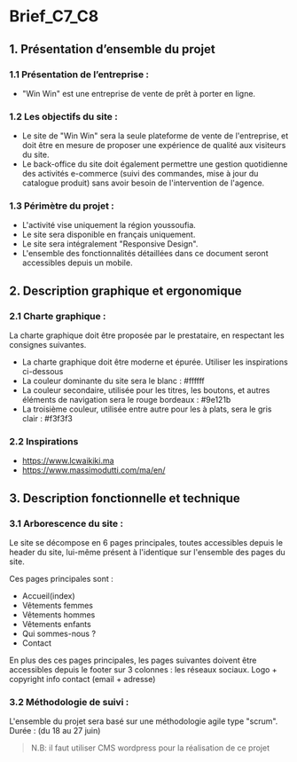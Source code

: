 # Brief_C7_C8

## 1. Présentation d’ensemble du projet 

### 1.1 Présentation de l’entreprise : 
- "Win Win" est une entreprise de vente de prêt à porter en ligne.

### 1.2 Les objectifs du site : 
- Le site de "Win Win" sera la seule plateforme de vente de l'entreprise, et doit être en mesure de proposer une expérience de qualité aux visiteurs du site. 
- Le back-office du site doit également permettre une gestion quotidienne des activités e-commerce (suivi des commandes, mise à jour du catalogue produit) sans avoir besoin de l'intervention de l'agence. 

### 1.3 Périmètre du projet : 
- L'activité vise uniquement la région youssoufia. 
- Le site sera disponible en français uniquement. 
- Le site sera intégralement "Responsive Design". 
- L'ensemble des fonctionnalités détaillées dans ce document seront accessibles depuis un mobile.

## 2. Description graphique et ergonomique

### 2.1 Charte graphique : 
La charte graphique doit être proposée par le prestataire, en respectant les consignes suivantes.
- La charte graphique doit être moderne et épurée. Utiliser les inspirations ci-dessous 
- La couleur dominante du site sera le blanc : #ffffff 
- La couleur secondaire, utilisée pour les titres, les boutons, et autres éléments de navigation sera le rouge bordeaux : #9e121b 
- La troisième couleur, utilisée entre autre pour les à plats, sera le gris clair : #f3f3f3

### 2.2 Inspirations 
- https://www.lcwaikiki.ma
- https://www.massimodutti.com/ma/en/

## 3. Description fonctionnelle et technique

 ### 3.1 Arborescence du site :
 Le site se décompose en 6 pages principales, toutes accessibles depuis le header du site, lui-même présent à l'identique sur l'ensemble des pages du site. 

Ces pages principales sont : 
- Accueil(index)
- Vêtements femmes
-  Vêtements hommes
- Vêtements enfants
- Qui sommes-nous ? 
- Contact

En plus des ces pages principales, les pages suivantes doivent être accessibles depuis le footer sur 3 colonnes : 
les réseaux sociaux.
Logo + copyright
info contact (email + adresse)

### 3.2 Méthodologie de suivi : 
L'ensemble du projet sera basé sur une méthodologie agile type "scrum". 
Durée : (du 18 au 27 juin)

> N.B: il faut utiliser CMS wordpress pour la réalisation de ce projet
